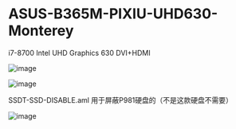 # ASUS-B365M-PIXIU-UHD630-Monterey

i7-8700
Intel UHD Graphics 630
DVI+HDMI

![image](https://user-images.githubusercontent.com/28612788/155113262-6cd2d4af-a399-45ff-860b-8abd67cf491a.png)

![image](https://user-images.githubusercontent.com/28612788/155113449-5bd134f3-c149-4de0-a567-ef4cb53812e0.png)

SSDT-SSD-DISABLE.aml
用于屏蔽P981硬盘的（不是这款硬盘不需要）

![image](https://user-images.githubusercontent.com/28612788/155113716-1f9381d5-a817-4676-8d51-a57f9d62edac.png)
